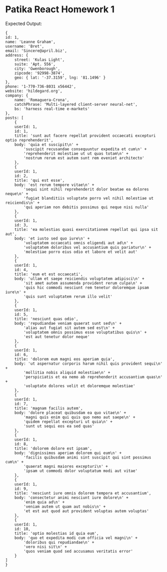 # Patika React Homework 1

Expected Output:

    {
    id: 1,
    name: 'Leanne Graham',
    username: 'Bret',
    email: 'Sincere@april.biz',
    address: {
        street: 'Kulas Light',
        suite: 'Apt. 556',
        city: 'Gwenborough',
        zipcode: '92998-3874',
        geo: { lat: '-37.3159', lng: '81.1496' }
    },
    phone: '1-770-736-8031 x56442',
    website: 'hildegard.org',
    company: {
        name: 'Romaguera-Crona',
        catchPhrase: 'Multi-layered client-server neural-net',
        bs: 'harness real-time e-markets'
    },
    posts: [
        {
        userId: 1,
        id: 1,
        title: 'sunt aut facere repellat provident occaecati excepturi optio reprehenderit',
        body: 'quia et suscipit\n' +
            'suscipit recusandae consequuntur expedita et cum\n' +
            'reprehenderit molestiae ut ut quas totam\n' +
            'nostrum rerum est autem sunt rem eveniet architecto'
        },
        {
        userId: 1,
        id: 2,
        title: 'qui est esse',
        body: 'est rerum tempore vitae\n' +
            'sequi sint nihil reprehenderit dolor beatae ea dolores neque\n' +
            'fugiat blanditiis voluptate porro vel nihil molestiae ut reiciendis\n' +
            'qui aperiam non debitis possimus qui neque nisi nulla'
        },
        {
        userId: 1,
        id: 3,
        title: 'ea molestias quasi exercitationem repellat qui ipsa sit aut',
        body: 'et iusto sed quo iure\n' +
            'voluptatem occaecati omnis eligendi aut ad\n' +
            'voluptatem doloribus vel accusantium quis pariatur\n' +
            'molestiae porro eius odio et labore et velit aut'
        },
        {
        userId: 1,
        id: 4,
        title: 'eum et est occaecati',
        body: 'ullam et saepe reiciendis voluptatem adipisci\n' +
            'sit amet autem assumenda provident rerum culpa\n' +
            'quis hic commodi nesciunt rem tenetur doloremque ipsam iure\n' +
            'quis sunt voluptatem rerum illo velit'
        },
        {
        userId: 1,
        id: 5,
        title: 'nesciunt quas odio',
        body: 'repudiandae veniam quaerat sunt sed\n' +
            'alias aut fugiat sit autem sed est\n' +
            'voluptatem omnis possimus esse voluptatibus quis\n' +
            'est aut tenetur dolor neque'
        },
        {
        userId: 1,
        id: 6,
        title: 'dolorem eum magni eos aperiam quia',
        body: 'ut aspernatur corporis harum nihil quis provident sequi\n' +
            'mollitia nobis aliquid molestiae\n' +
            'perspiciatis et ea nemo ab reprehenderit accusantium quas\n' +
            'voluptate dolores velit et doloremque molestiae'
        },
        {
        userId: 1,
        id: 7,
        title: 'magnam facilis autem',
        body: 'dolore placeat quibusdam ea quo vitae\n' +
            'magni quis enim qui quis quo nemo aut saepe\n' +
            'quidem repellat excepturi ut quia\n' +
            'sunt ut sequi eos ea sed quas'
        },
        {
        userId: 1,
        id: 8,
        title: 'dolorem dolore est ipsam',
        body: 'dignissimos aperiam dolorem qui eum\n' +
            'facilis quibusdam animi sint suscipit qui sint possimus cum\n' +
            'quaerat magni maiores excepturi\n' +
            'ipsam ut commodi dolor voluptatum modi aut vitae'
        },
        {
        userId: 1,
        id: 9,
        title: 'nesciunt iure omnis dolorem tempora et accusantium',
        body: 'consectetur animi nesciunt iure dolore\n' +
            'enim quia ad\n' +
            'veniam autem ut quam aut nobis\n' +
            'et est aut quod aut provident voluptas autem voluptas'
        },
        {
        userId: 1,
        id: 10,
        title: 'optio molestias id quia eum',
        body: 'quo et expedita modi cum officia vel magni\n' +
            'doloribus qui repudiandae\n' +
            'vero nisi sit\n' +
            'quos veniam quod sed accusamus veritatis error'
        }
    ]
    }
